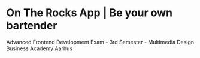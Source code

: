 # On The Rocks App | Be your own bartender
Advanced Frontend Development Exam - 3rd Semester - Multimedia Design Business Academy Aarhus
